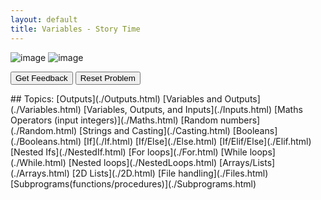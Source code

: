 ```yaml
---
layout: default
title: Variables - Story Time
---
```

 

![image](https://user-images.githubusercontent.com/68385109/226184677-2732b2c5-bebd-441f-86af-42a084e9d604.png)
![image](https://user-images.githubusercontent.com/68385109/226184805-fbe6951d-e87c-432f-9842-f35b3a39d126.png)

<div id="1-sortableTrash" class="sortable-code"></div> 
<div id="1-sortable" class="sortable-code"></div> 
<div style="clear:both;"></div> 
<p> 
    <input id="1-feedbackLink" value="Get Feedback" type="button" /> 
    <input id="1-newInstanceLink" value="Reset Problem" type="button" /> 
</p> 
<script type="text/javascript"> 
(function(){
  var initial = "dogName = &quot;Fluffy&quot;\n" +
    "mastersName = &quot;Flan&quot;\n" +
    "print(&quot;There once was a dog called &quot; + dogName + &quot;, who was very loyal to his master called &quot; + mastersName + &quot;.&quot;)\n" +
    "print(mastersName + &quot; goes to work everyday via train.&quot;)\n" +
    "print(dogName + &quot; waited days, weeks, months, and years outside the train station. But his master never came home...&quot;)\n" +
    "print(dogName + &quot; waits outside the trainstation for him everyday.&quot;)\n" +
    "print(&quot;But one day, his Master, &quot; + mastersName +  &quot;, did not come home on time.&quot;)";
  var parsonsPuzzle = new ParsonsWidget({
    "sortableId": "1-sortable",
    "max_wrong_lines": 0,
    "grader": ParsonsWidget._graders.LineBasedGrader,
    "exec_limit": 2500,
    "can_indent": true,
    "x_indent": 50,
    "lang": "en",
    "show_feedback": true,
    "trashId": "1-sortableTrash"
  });
  parsonsPuzzle.init(initial);
  parsonsPuzzle.shuffleLines();
  $("#1-newInstanceLink").click(function(event){ 
      event.preventDefault(); 
      parsonsPuzzle.shuffleLines(); 
  }); 
  $("#1-feedbackLink").click(function(event){ 
      event.preventDefault(); 
      parsonsPuzzle.getFeedback(); 
  }); 
})(); 
</script>
## Topics:
[Outputs](./Outputs.html)
[Variables and Outputs](./Variables.html)
[Variables, Outputs, and Inputs](./Inputs.html)
[Maths Operators (input integers)](./Maths.html)
[Random numbers](./Random.html)
[Strings and Casting](./Casting.html)
[Booleans](./Booleans.html)
[If](./If.html)
[If/Else](./Else.html)
[If/Elif/Else](./Elif.html)
[Nested Ifs](./NestedIf.html)
[For loops](./For.html)
[While loops](./While.html)
[Nested loops](./NestedLoops.html)
[Arrays/Lists](./Arrays.html)
[2D Lists](./2D.html)
[File handling](./Files.html)
[Subprograms(functions/procedures)](./Subprograms.html)
